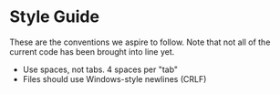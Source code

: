 # Style Guide

These are the conventions we aspire to follow.  Note that not all of the current code has
been brought into line yet.

- Use spaces, not tabs.  4 spaces per "tab"
- Files should use Windows-style newlines (CRLF)
